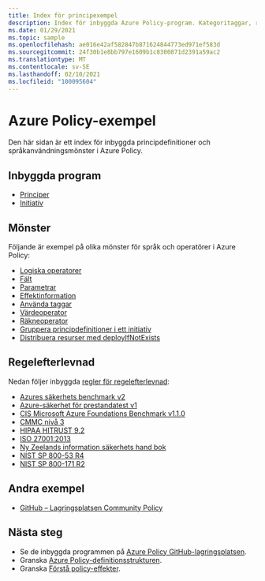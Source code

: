 ```yaml
---
title: Index för principexempel
description: Index för inbyggda Azure Policy-program. Kategoritaggar, regelefterlevnad, Key Vault, Kubernetes, gästkonfiguration med mera.
ms.date: 01/29/2021
ms.topic: sample
ms.openlocfilehash: ae016e42af582847b871624844773ed971ef583d
ms.sourcegitcommit: 24f30b1e8bb797e1609b1c8300871d2391a59ac2
ms.translationtype: MT
ms.contentlocale: sv-SE
ms.lasthandoff: 02/10/2021
ms.locfileid: "100095604"
---
```

# <a name="azure-policy-samples"></a>Azure Policy-exempel

Den här sidan är ett index för inbyggda principdefinitioner och språkanvändningsmönster i Azure Policy.

## <a name="built-ins"></a>Inbyggda program

- [Principer](./built-in-policies.md)
- [Initiativ](./built-in-initiatives.md)

## <a name="patterns"></a>Mönster

Följande är exempel på olika mönster för språk och operatörer i Azure Policy:

- [Logiska operatorer](./pattern-logical-operators.md)
- [Fält](./pattern-fields.md)
- [Parametrar](./pattern-parameters.md)
- [Effektinformation](./pattern-effect-details.md)
- [Använda taggar](./pattern-tags.md)
- [Värdeoperator](./pattern-value-operator.md)
- [Räkneoperator](./pattern-count-operator.md)
- [Gruppera principdefinitioner i ett initiativ](./pattern-group-with-initiative.md)
- [Distribuera resurser med deployIfNotExists](./pattern-deploy-resources.md)

## <a name="regulatory-compliance"></a>Regelefterlevnad

Nedan följer inbyggda [regler för regelefterlevnad](../concepts/regulatory-compliance.md):

- [Azures säkerhets benchmark v2](./azure-security-benchmark.md)
- [Azure-säkerhet för prestandatest v1](./azure-security-benchmarkv1.md)
- [CIS Microsoft Azure Foundations Benchmark v1.1.0](./cis-azure-1-1-0.md)
- [CMMC nivå 3](./cmmc-l3.md)
- [HIPAA HITRUST 9.2](./hipaa-hitrust-9-2.md)
- [ISO 27001:2013](./iso-27001.md)
- [Ny Zeelands information säkerhets hand bok](./new-zealand-ism.md)
- [NIST SP 800-53 R4](./nist-sp-800-53-r4.md)
- [NIST SP 800-171 R2](./nist-sp-800-171-r2.md)

## <a name="other-samples"></a>Andra exempel

- [GitHub – Lagringsplatsen Community Policy](https://github.com/Azure/Community-Policy)

## <a name="next-steps"></a>Nästa steg

- Se de inbyggda programmen på [Azure Policy GitHub-lagringsplatsen](https://github.com/Azure/azure-policy).
- Granska [Azure Policy-definitionsstrukturen](../concepts/definition-structure.md).
- Granska [Förstå policy-effekter](../concepts/effects.md).
